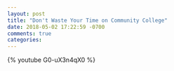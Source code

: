```yaml
---
layout: post
title: "Don't Waste Your Time on Community College"
date: 2018-05-02 17:22:59 -0700
comments: true
categories: 
---
```



{% youtube G0-uX3n4qX0 %}
